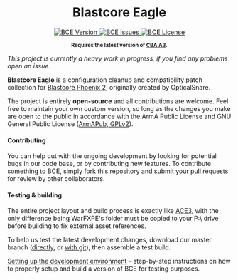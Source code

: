 <h1 align="center">Blastcore Eagle</h1>

<p align="center">
    <a href="https://github.com/looterz/bce/releases">
        <img src="https://img.shields.io/badge/Version-1.0.0-blue.svg?style=flat-square" alt="BCE Version">
    </a>
    <a href="https://github.com/looterz/bce/issues">
        <img src="https://img.shields.io/github/issues-raw/looterz/bce.svg?style=flat-square&label=Issues" alt="BCE Issues">
    </a>
    <a href="https://github.com/looterz/bce/blob/master/LICENSE">
        <img src="https://img.shields.io/badge/License-GPLv2-red.svg?style=flat-square" alt="BCE License">
    </a>
</p>

<p align="center">
    <sup><strong>Requires the latest version of <a href="https://github.com/CBATeam/CBA_A3/releases">CBA A3</a>.</strong></sup>
</p>

*This project is currently a heavy work in progress, if you find any problems open an issue.*

**Blastcore Eagle** is a configuration cleanup and compatibility patch collection for [Blastcore Phoenix 2](http://www.armaholic.com/page.php?id=23899), originally created by OpticalSnare.

The project is entirely **open-source** and all contributions are welcome. Feel free to maintain your own custom version, so long as the changes you make are open to the public in accordance with the ArmA Public License and GNU General Public License ([ArmAPub, GPLv2](https://github.com/looterz/bce/blob/master/LICENSE)).

#### Contributing
You can help out with the ongoing development by looking for potential bugs in our code base, or by contributing new features. To contribute something to BCE, simply fork this repository and submit your pull requests for review by other collaborators.

#### Testing & building
The entire project layout and build process is exactly like [ACE3](acemod/ACE3), with the only difference being WarFXPE's folder must be copied to your P:\ drive before building to fix external asset references.

To help us test the latest development changes, download our master branch ([directly](https://github.com/acemod/ACE3/archive/master.zip), or [with git](https://help.github.com/articles/fetching-a-remote/)), then assemble a test build.

[Setting up the development environment](http://ace3mod.com/wiki/development/setting-up-the-development-environment.html) – step-by-step instructions on how to properly setup and build a version of BCE for testing purposes.
